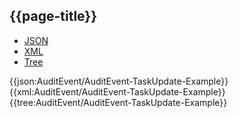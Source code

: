 ## {{page-title}}

<div class="nhsd-!t-margin-bottom-6">
  <ul class="nav nav-tabs" role="tablist">
        <li role="presentation" class="active">
            <a href="#JSON-AE-TU-E" role="tab" data-toggle="tab">JSON</a>
        </li>
         <li role="presentation">
            <a href="#XML-AE-TU-E" role="tab" data-toggle="tab">XML</a>
        </li>
        <li role="presentation">
            <a href="#Tree-AE-TU-E" role="tab" data-toggle="tab">Tree</a>
        </li>
  </ul>
    
  <div class="tab-content snippet">
    <div id="JSON-AE-TU-E" role="tabpanel" class="tab-pane active">
{{json:AuditEvent/AuditEvent-TaskUpdate-Example}}
    </div>
    <div id="XML-AE-TU-E" role="tabpanel" class="tab-pane">
{{xml:AuditEvent/AuditEvent-TaskUpdate-Example}}
    </div>
    <div id="Tree-AE-TU-E" role="tabpanel" class="tab-pane">
{{tree:AuditEvent/AuditEvent-TaskUpdate-Example}}
    </div>
  </div>
</div>